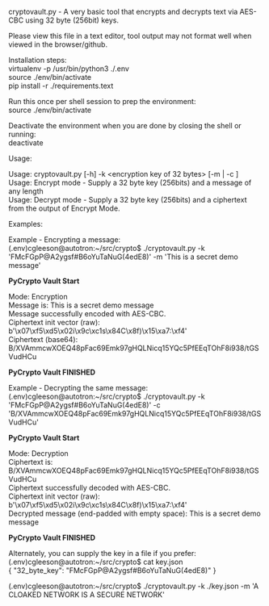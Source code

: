 cryptovault.py - A very basic tool that encrypts and decrypts text via AES-CBC
using 32 byte (256bit) keys.

Please view this file in a text editor, tool output may not format well when viewed in the browser/github.

Installation steps:    
virtualenv -p /usr/bin/python3 ./.env    
source ./env/bin/activate    
pip install -r ./requirements.text    

Run this once per shell session to prep the environment:    
source ./env/bin/activate

Deactivate the environment when you are done by closing the shell or running:    
deactivate

Usage:

Usage: cryptovault.py [-h] -k <encryption key of 32 bytes> [-m <message> | -c <ciphertext>]
Usage: Encrypt mode - Supply a 32 byte key (256bits) and a message of any length    
Usage: Decrypt mode - Supply a 32 byte key (256bits) and a ciphertext from the output of Encrypt Mode.


Examples:

Example - Encrypting a message:    
(.env)cgleeson@autotron:~/src/crypto$ ./cryptovault.py -k 'FMcFGpP@A2ygsf#B6oYuTaNuG(4edE8)' -m 'This is a secret demo message'

**********PyCrypto Vault Start**********    

Mode:  Encryption    
Message is: This is a secret demo message    
Message successfully encoded with AES-CBC.    
Ciphertext init vector (raw): b'\x07\xf5\xd5\x02i\x9c\xc1s\x84C\x8f)\x15\xa7:\xf4'    
Ciphertext (base64): B/XVAmmcwXOEQ48pFac69Emk97gHQLNicq15YQc5PfEEqTOhF8i938/tGSVudHCu    

**********PyCrypto Vault FINISHED**********    

Example - Decrypting the same message:    
(.env)cgleeson@autotron:~/src/crypto$ ./cryptovault.py -k 'FMcFGpP@A2ygsf#B6oYuTaNuG(4edE8)' -c     'B/XVAmmcwXOEQ48pFac69Emk97gHQLNicq15YQc5PfEEqTOhF8i938/tGSVudHCu'    

**********PyCrypto Vault Start**********    

Mode:  Decryption    
Ciphertext is: B/XVAmmcwXOEQ48pFac69Emk97gHQLNicq15YQc5PfEEqTOhF8i938/tGSVudHCu    
Ciphertext successfully decoded with AES-CBC.    
Ciphertext init vector (raw): b'\x07\xf5\xd5\x02i\x9c\xc1s\x84C\x8f)\x15\xa7:\xf4'    
Decrypted message (end-padded with empty space): This is a secret demo message    

**********PyCrypto Vault FINISHED**********

Alternately, you can supply the key in a file if you prefer:    
(.env)cgleeson@autotron:~/src/crypto$ cat key.json    
{ "32_byte_key": "FMcFGpP@A2ygsf#B6oYuTaNuG(4edE8)" }    

(.env)cgleeson@autotron:~/src/crypto$ ./cryptovault.py -k ./key.json -m 'A CLOAKED NETWORK IS A SECURE NETWORK'    
